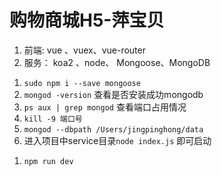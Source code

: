 # 购物商城H5-萍宝贝
1. 前端: vue 、vuex、vue-router
2. 服务： koa2 、node、 Mongoose、MongoDB

<!-- 1. 启动服务 -->
1. `sudo npm i --save mongoose`
2. `mongod -version` 查看是否安装成功mongodb
3. `ps aux | grep mongod` 查看端口占用情况
4. `kill -9 端口号`
7. `mongod --dbpath /Users/jingpinghong/data`
8. 进入项目中service目录`node index.js` 即可启动

<!-- 2.启动项目 -->
1. `npm run dev`


